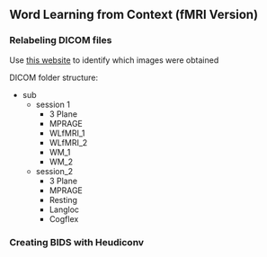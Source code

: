 ## Word Learning from Context (fMRI Version)

### Relabeling DICOM files
Use [this website](https://dicomviewer.net/local?datasources=dicomlocal) to identify which images were obtained

DICOM folder structure:
- sub
  - session 1
    - 3 Plane
    - MPRAGE
    - WLfMRI_1
    - WLfMRI_2
    - WM_1
    - WM_2
   - session_2
     - 3 Plane
     - MPRAGE
     - Resting
     - Langloc
     - Cogflex

### Creating BIDS with Heudiconv

